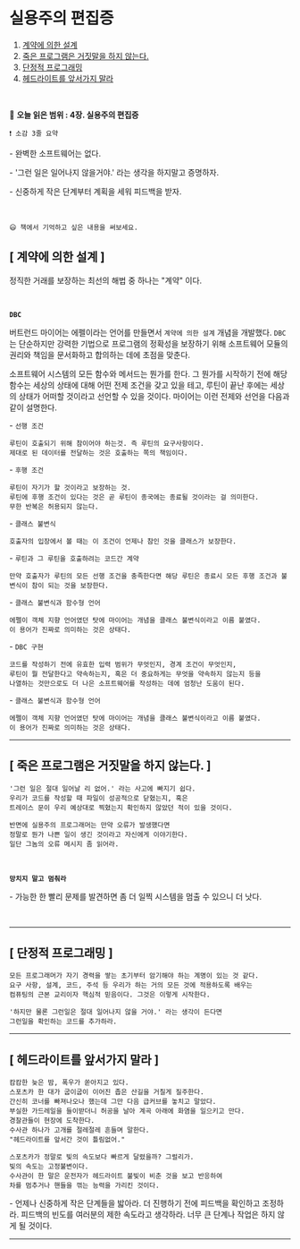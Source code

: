 # 실용주의 편집증

1. [ 계약에 의한 설계 ](#-계약에-의한-설계-)
2. [ 죽은 프로그램은 거짓말을 하지 않는다. ](#-죽은-프로그램은-거짓말을-하지-않는다-)
3. [ 단정적 프로그래밍 ](#-단정적-프로그래밍-)
4. [ 헤드라이트를 앞서가지 말라 ](#-헤드라이트를-앞서가지-말라-)

<br />

🔖 **오늘 읽은 범위 : 4장. 실용주의 편집증**

    ❗ 소감 3줄 요약

\- 완벽한 소프트웨어는 없다.

\- '그런 일은 일어나지 않을거야.' 라는 생각을 하지말고 증명하자.

\- 신중하게 작은 단계부터 계획을 세워 피드백을 받자.

<br />

    😃 책에서 기억하고 싶은 내용을 써보세요.

## [ 계약에 의한 설계 ]

정직한 거래를 보장하는 최선의 해법 중 하나는 "계약" 이다.

<br />

**`DBC`**

버트런드 마이어는 에펠이라는 언어를 만들면서 `계약에 의한 설계` 개념을 개발했다.
`DBC`는 단순하지만 강력한 기법으로 프로그램의 정확성을 보장하기 위해 소프트웨어 모듈의 권리와 책임을 문서화하고 합의하는 데에 초점을 맞춘다.

소프트웨어 시스템의 모든 함수와 메서드는 뭔가를 한다.
그 뭔가를 시작하기 전에 해당 함수는 세상의 상태에 대해 어떤 전제 조건을 갖고 있을 테고, 루틴이 끝난 후에는 세상의 상태가 어떠할 것이라고 선언할 수 있을 것이다.
마이어는 이런 전제와 선언을 다음과 같이 설명한다.

\- `선행 조건`

    루틴이 호출되기 위해 참이어야 하는것. 즉 루틴의 요구사항이다.
    제대로 된 데이터를 전달하는 것은 호출하는 쪽의 책임이다.

\- `후행 조건`

    루틴이 자기가 할 것이라고 보장하는 것.
    루틴에 후행 조건이 있다는 것은 곧 루틴이 종국에는 종료될 것이라는 걸 의미한다.
    무한 반복은 허용되지 않는다.

\- `클래스 불변식`

    호출자의 입장에서 볼 때는 이 조건이 언제나 참인 것을 클래스가 보장한다.

\- `루틴과 그 루틴을 호출하려는 코드간 계약`

    만약 호출자가 루틴의 모든 선행 조건을 충족한다면 해당 루틴은 종료시 모든 후행 조건과 불변식이 참이 되는 것을 보장한다.

\- `클래스 불변식과 함수형 언어`

    에펠이 객체 지향 언어였던 탓에 마이어는 개념을 클래스 불변식이라고 이름 붙였다.
    이 용어가 진짜로 의미하는 것은 상태다.

\- `DBC 구현`

    코드를 작성하기 전에 유효한 입력 범위가 무엇인지, 경계 조건이 무엇인지,
    루틴이 뭘 전달한다고 약속하는지, 혹은 더 중요하게는 무엇을 약속하지 않는지 등을
    나열하는 것만으로도 더 나은 소프트웨어를 작성하는 데에 엄청난 도움이 된다.

\- `클래스 불변식과 함수형 언어`

    에펠이 객체 지향 언어였던 탓에 마이어는 개념을 클래스 불변식이라고 이름 붙였다.
    이 용어가 진짜로 의미하는 것은 상태다.

---

## [ 죽은 프로그램은 거짓말을 하지 않는다. ]

    '그런 일은 절대 일어날 리 없어.' 라는 사고에 빠지기 쉽다.
    우리가 코드를 작성할 때 파일이 성공적으로 닫혔는지, 혹은
    트레이스 문이 우리 예상대로 찍혔는지 확인하지 않았던 적이 있을 것이다.

    반면에 실용주의 프로그래머는 만약 오류가 발생했다면
    정말로 뭔가 나쁜 일이 생긴 것이라고 자신에게 이야기한다.
    일단 그놈의 오류 메시지 좀 읽어라.

<br />

**`망치지 말고 멈춰라`**

\- 가능한 한 빨리 문제를 발견하면 좀 더 일찍 시스템을 멈출 수 있으니 더 낫다.

<br />

---

## [ 단정적 프로그래밍 ]

    모든 프로그래머가 자기 경력을 쌓는 초기부터 암기해야 하는 계명이 있는 것 같다.
    요구 사항, 설계, 코드, 주석 등 우리가 하는 거의 모든 것에 적용하도록 배우는
    컴퓨팅의 근본 교리이자 핵심적 믿음이다. 그것은 이렇게 시작한다.

    '하지만 물론 그런일은 절대 일어나지 않을 거야.' 라는 생각이 든다면
    그런일을 확인하는 코드를 추가하라.

---

## [ 헤드라이트를 앞서가지 말라 ]

    캄캄한 늦은 밤, 폭우가 쏟아지고 있다.
    스포츠카 한 대가 굽이굽이 이어진 좁은 산길을 거칠게 질주한다.
    간신히 코너를 빠져나오나 했는데 그만 다음 급커브를 놓치고 말았다.
    부실한 가드레일을 들이받더니 허공을 날아 계곡 아래에 화염을 일으키고 만다.
    경찰관들이 현장에 도착한다.
    수사관 하나가 고개를 절레절레 흔들며 말한다.
    "헤드라이트를 앞서간 것이 틀림없어."

    스포츠카가 정말로 빛의 속도보다 빠르게 달렸을까? 그럴리가.
    빛의 속도는 고정불변이다.
    수사관이 한 말은 운전자가 헤드라이트 불빛이 비춘 것을 보고 반응하여
    차를 멈추거나 핸들을 꺾는 능력을 가리킨 것이다.

\- 언제나 신중하게 작은 단계들을 밟아라. 더 진행하기 전에 피드백을 확인하고 조정하라. 피드백의 빈도를 여러분의 제한 속도라고 생각하라. 너무 큰 단계나 작업은 하지 않게 될 것이다.

---
